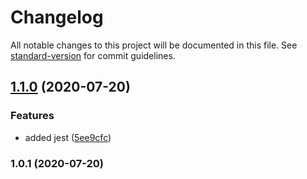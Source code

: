 # Changelog

All notable changes to this project will be documented in this file. See [standard-version](https://github.com/conventional-changelog/standard-version) for commit guidelines.

## [1.1.0](https://github.com/Sun1ive/demo-orm/compare/v1.0.1...v1.1.0) (2020-07-20)


### Features

* added jest ([5ee9cfc](https://github.com/Sun1ive/demo-orm/commit/5ee9cfccc3255518d97e645580e7fc766805e3eb))

### 1.0.1 (2020-07-20)
